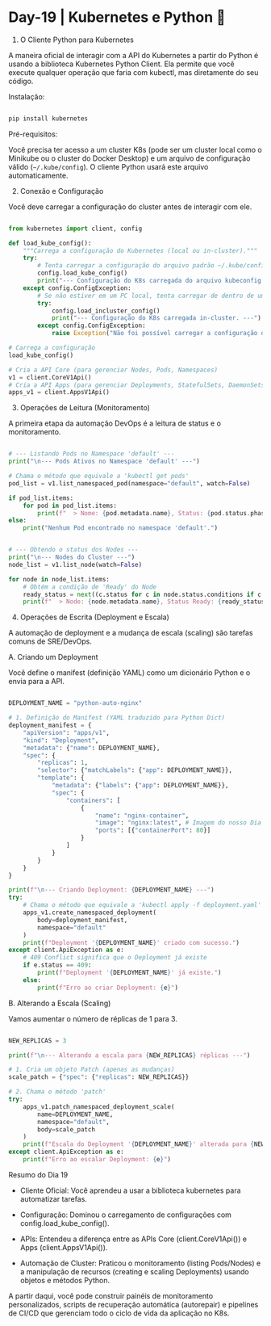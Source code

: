 # Day-19 | Kubernetes e Python 🚢

1. O Cliente Python para Kubernetes
   
A maneira oficial de interagir com a API do Kubernetes a partir do Python é usando a biblioteca Kubernetes Python Client. Ela permite que você execute qualquer operação que faria com kubectl, mas diretamente do seu código.

Instalação:

````Bash

pip install kubernetes
````
Pré-requisitos:

Você precisa ter acesso a um cluster K8s (pode ser um cluster local como o Minikube ou o cluster do Docker Desktop) e um arquivo de configuração válido (`~/.kube/config`). O cliente Python usará este arquivo automaticamente.

2. Conexão e Configuração
   
Você deve carregar a configuração do cluster antes de interagir com ele.

````Python

from kubernetes import client, config

def load_kube_config():
    """Carrega a configuração do Kubernetes (local ou in-cluster)."""
    try:
        # Tenta carregar a configuração do arquivo padrão ~/.kube/config
        config.load_kube_config() 
        print("--- Configuração do K8s carregada do arquivo kubeconfig. ---")
    except config.ConfigException:
        # Se não estiver em um PC local, tenta carregar de dentro de um Pod K8s
        try:
            config.load_incluster_config()
            print("--- Configuração do K8s carregada in-cluster. ---")
        except config.ConfigException:
            raise Exception("Não foi possível carregar a configuração do K8s.")

# Carrega a configuração
load_kube_config()

# Cria a API Core (para gerenciar Nodes, Pods, Namespaces)
v1 = client.CoreV1Api()
# Cria a API Apps (para gerenciar Deployments, StatefulSets, DaemonSets)
apps_v1 = client.AppsV1Api()
````
3. Operações de Leitura (Monitoramento)
   
A primeira etapa da automação DevOps é a leitura de status e o monitoramento.

````Python

# --- Listando Pods no Namespace 'default' ---
print("\n--- Pods Ativos no Namespace 'default' ---")

# Chama o método que equivale a 'kubectl get pods'
pod_list = v1.list_namespaced_pod(namespace="default", watch=False)

if pod_list.items:
    for pod in pod_list.items:
        print(f"  > Nome: {pod.metadata.name}, Status: {pod.status.phase}, IP: {pod.status.pod_ip}")
else:
    print("Nenhum Pod encontrado no namespace 'default'.")


# --- Obtendo o status dos Nodes ---
print("\n--- Nodes do Cluster ---")
node_list = v1.list_node(watch=False)

for node in node_list.items:
    # Obtém a condição de 'Ready' do Node
    ready_status = next((c.status for c in node.status.conditions if c.type == "Ready"), "Unknown")
    print(f"  > Node: {node.metadata.name}, Status Ready: {ready_status}")
````
4. Operações de Escrita (Deployment e Escala)
   
A automação de deployment e a mudança de escala (scaling) são tarefas comuns de SRE/DevOps.

A. Criando um Deployment

Você define o manifest (definição YAML) como um dicionário Python e o envia para a API.

````Python

DEPLOYMENT_NAME = "python-auto-nginx"

# 1. Definição do Manifest (YAML traduzido para Python Dict)
deployment_manifest = {
    "apiVersion": "apps/v1",
    "kind": "Deployment",
    "metadata": {"name": DEPLOYMENT_NAME},
    "spec": {
        "replicas": 1,
        "selector": {"matchLabels": {"app": DEPLOYMENT_NAME}},
        "template": {
            "metadata": {"labels": {"app": DEPLOYMENT_NAME}},
            "spec": {
                "containers": [
                    {
                        "name": "nginx-container",
                        "image": "nginx:latest", # Imagem do nosso Dia 17
                        "ports": [{"containerPort": 80}]
                    }
                ]
            }
        }
    }
}

print(f"\n--- Criando Deployment: {DEPLOYMENT_NAME} ---")
try:
    # Chama o método que equivale a 'kubectl apply -f deployment.yaml'
    apps_v1.create_namespaced_deployment(
        body=deployment_manifest,
        namespace="default"
    )
    print(f"Deployment '{DEPLOYMENT_NAME}' criado com sucesso.")
except client.ApiException as e:
    # 409 Conflict significa que o Deployment já existe
    if e.status == 409:
        print(f"Deployment '{DEPLOYMENT_NAME}' já existe.")
    else:
        print(f"Erro ao criar Deployment: {e}")
````
B. Alterando a Escala (Scaling)

Vamos aumentar o número de réplicas de 1 para 3.

````Python

NEW_REPLICAS = 3

print(f"\n--- Alterando a escala para {NEW_REPLICAS} réplicas ---")

# 1. Cria um objeto Patch (apenas as mudanças)
scale_patch = {"spec": {"replicas": NEW_REPLICAS}}

# 2. Chama o método 'patch'
try:
    apps_v1.patch_namespaced_deployment_scale(
        name=DEPLOYMENT_NAME,
        namespace="default",
        body=scale_patch
    )
    print(f"Escala do Deployment '{DEPLOYMENT_NAME}' alterada para {NEW_REPLICAS} réplicas.")
except client.ApiException as e:
    print(f"Erro ao escalar Deployment: {e}")
````
Resumo do Dia 19

- Cliente Oficial: Você aprendeu a usar a biblioteca kubernetes para automatizar tarefas.

- Configuração: Dominou o carregamento de configurações com config.load_kube_config().

- APIs: Entendeu a diferença entre as APIs Core (client.CoreV1Api()) e Apps (client.AppsV1Api()).

- Automação de Cluster: Praticou o monitoramento (listing Pods/Nodes) e a manipulação de recursos (creating e scaling Deployments) usando objetos e métodos Python.

A partir daqui, você pode construir painéis de monitoramento personalizados, scripts de recuperação automática (autorepair) e pipelines de CI/CD que gerenciam todo o ciclo de vida da aplicação no K8s.
